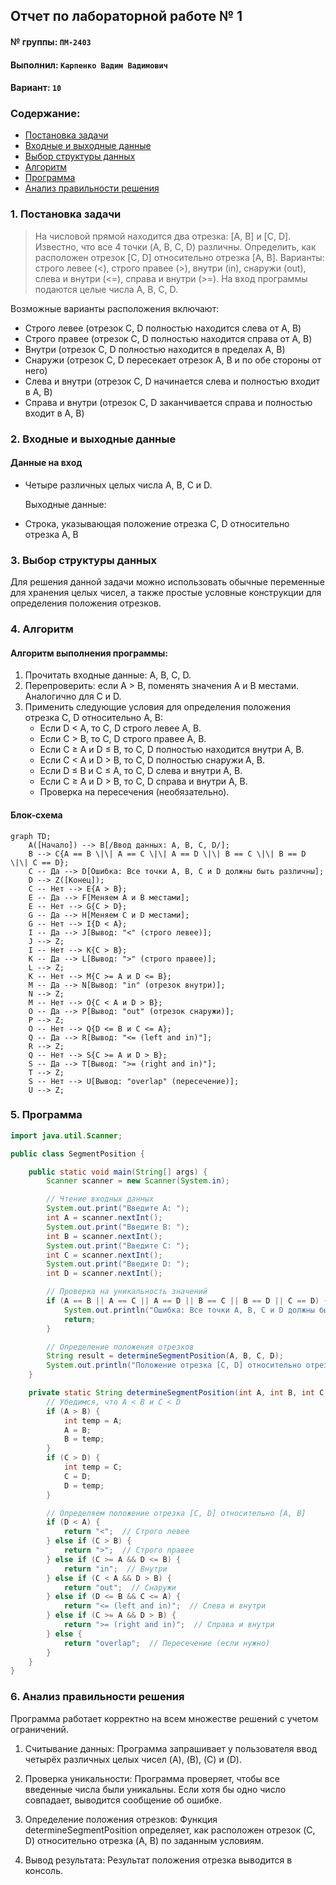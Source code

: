 ## Отчет по лабораторной работе № 1

#### № группы: `ПМ-2403`

#### Выполнил: `Карпенко Вадим Вадимович`

#### Вариант: `10`

### Cодержание:

- [Постановка задачи](#1-постановка-задачи)
- [Входные и выходные данные](#2-входные-и-выходные-данные)
- [Выбор структуры данных](#3-выбор-структуры-данных)
- [Алгоритм](#4-алгоритм)
- [Программа](#5-программа)
- [Анализ правильности решения](#6-анализ-правильности-решения)

### 1. Постановка задачи
> На числовой прямой находится два отрезка: [A, B] и [C, D]. Известно,
что все 4 точки (A, B, C, D) различны. Определить, как расположен отрезок [C,
D] относительно отрезка [A, B]. Варианты: строго левее (<), строго правее (>),
внутри (in), снаружи (out), слева и внутри (<=), справа и внутри (>=). На вход
программы подаются целые числа A, B, C, D.

Возможные варианты расположения включают:

- Строго левее (отрезок C, D полностью находится слева от A, B)
- Строго правее (отрезок C, D полностью находится справа от A, B)
- Внутри (отрезок C, D полностью находится в пределах A, B)
- Снаружи (отрезок C, D пересекает отрезок A, B и по обе стороны от него)
- Слева и внутри (отрезок C, D начинается слева и полностью входит в A, B)
- Справа и внутри (отрезок C, D заканчивается справа и полностью входит в A, B)

### 2. Входные и выходные данные
#### Данные на вход
- Четыре различных целых числа A, B, C и D. 

     Выходные данные:
- Строка, указывающая положение отрезка C, D относительно отрезка A, B
### 3. Выбор структуры данных
Для решения данной задачи можно использовать обычные переменные для хранения целых чисел, а также простые условные конструкции для определения положения отрезков.

### 4. Алгоритм
#### Алгоритм выполнения программы:
1. Прочитать входные данные: A, B, C, D.
2. Перепроверить: если A > B, поменять значения A и B местами. Аналогично для C и D.
3. Применить следующие условия для определения положения отрезка C, D относительно A, B:
   - Если D < A, то C, D строго левее A, B.
   - Если C > B, то C, D строго правее A, B.
   - Если C ≥ A и D ≤ B, то C, D полностью находится внутри A, B.
   - Если C < A и D > B, то C, D полностью снаружи A, B.
   - Если D ≤ B и C ≤ A, то C, D слева и внутри A, B.
   - Если C ≥ A и D > B, то C, D справа и внутри A, B.
   - Проверка на пересечения (необязательно).
 	
#### Блок-схема
```mermaid
graph TD;
    A([Начало]) --> B[/Ввод данных: A, B, C, D/];
    B --> C{A == B \|\| A == C \|\| A == D \|\| B == C \|\| B == D \|\| C == D};
    C -- Да --> D[Ошибка: Все точки A, B, C и D должны быть различны];
    D --> Z([Конец]);
    C -- Нет --> E{A > B};
    E -- Да --> F[Меняем A и B местами];
    E -- Нет --> G{C > D};
    G -- Да --> H[Меняем C и D местами];
    G -- Нет --> I{D < A};
    I -- Да --> J[Вывод: "<" (строго левее)];
    J --> Z;
    I -- Нет --> K{C > B};
    K -- Да --> L[Вывод: ">" (строго правее)];
    L --> Z;
    K -- Нет --> M{C >= A и D <= B};
    M -- Да --> N[Вывод: "in" (отрезок внутри)];
    N --> Z;
    M -- Нет --> O{C < A и D > B};
    O -- Да --> P[Вывод: "out" (отрезок снаружи)];
    P --> Z;
    O -- Нет --> Q{D <= B и C <= A};
    Q -- Да --> R[Вывод: "<= (left and in)"];
    R --> Z;
    Q -- Нет --> S{C >= A и D > B};
    S -- Да --> T[Вывод: ">= (right and in)"];
    T --> Z;
    S -- Нет --> U[Вывод: "overlap" (пересечение)];
    U --> Z;

```
### 5. Программа
```java
import java.util.Scanner;

public class SegmentPosition {

    public static void main(String[] args) {
        Scanner scanner = new Scanner(System.in);

        // Чтение входных данных
        System.out.print("Введите A: ");
        int A = scanner.nextInt();
        System.out.print("Введите B: ");
        int B = scanner.nextInt();
        System.out.print("Введите C: ");
        int C = scanner.nextInt();
        System.out.print("Введите D: ");
        int D = scanner.nextInt();

        // Проверка на уникальность значений
        if (A == B || A == C || A == D || B == C || B == D || C == D) {
            System.out.println("Ошибка: Все точки A, B, C и D должны быть различны!");
            return;
        }

        // Определение положения отрезков
        String result = determineSegmentPosition(A, B, C, D);
        System.out.println("Положение отрезка [C, D] относительно отрезка [A, B]: " + result);
    }

    private static String determineSegmentPosition(int A, int B, int C, int D) {
        // Убедимся, что A < B и C < D
        if (A > B) {
            int temp = A;
            A = B;
            B = temp;
        }
        if (C > D) {
            int temp = C;
            C = D;
            D = temp;
        }

        // Определяем положение отрезка [C, D] относительно [A, B]
        if (D < A) {
            return "<";  // Строго левее
        } else if (C > B) {
            return ">";  // Строго правее
        } else if (C >= A && D <= B) {
            return "in";  // Внутри
        } else if (C < A && D > B) {
            return "out";  // Снаружи
        } else if (D <= B && C <= A) {
            return "<= (left and in)";  // Слева и внутри
        } else if (C >= A && D > B) {
            return ">= (right and in)";  // Справа и внутри
        } else {
            return "overlap";  // Пересечение (если нужно)
        }
    }
}
```
### 6. Анализ правильности решения
Программа работает корректно на всем множестве решений с учетом ограничений.
1. Считывание данных: Программа запрашивает у пользователя ввод четырёх различных целых чисел \(A\), \(B\), \(C\) и \(D\).

2. Проверка уникальности: Программа проверяет, чтобы все введенные числа были уникальны. Если хотя бы одно число совпадает, выводится сообщение об ошибке.

3. Определение положения отрезков: Функция determineSegmentPosition определяет, как расположен отрезок \(C, D\) относительно отрезка \(A, B\) по заданным условиям.

4. Вывод результата: Результат положения отрезка выводится в консоль.
   
